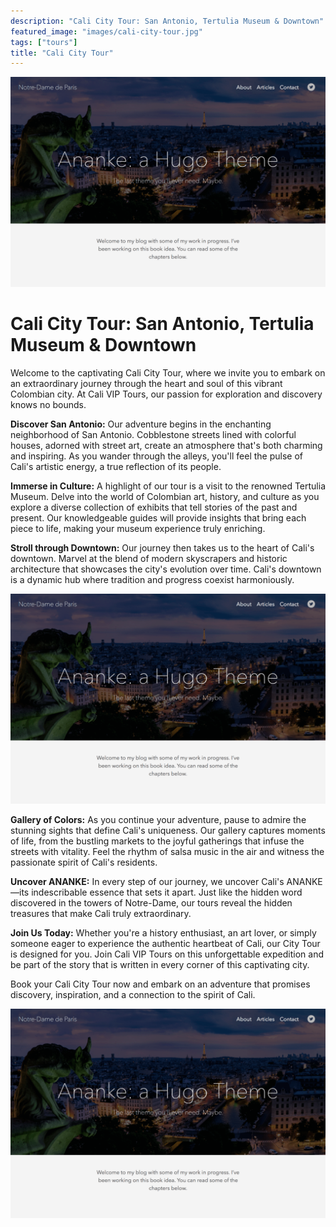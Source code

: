 ```yaml
---
description: "Cali City Tour: San Antonio, Tertulia Museum & Downtown"
featured_image: "images/cali-city-tour.jpg"
tags: ["tours"]
title: "Cali City Tour"
---
```


![Cali City Tour](/images/cali-city-tour.jpg)

# Cali City Tour: San Antonio, Tertulia Museum & Downtown

Welcome to the captivating Cali City Tour, where we invite you to embark on an extraordinary journey through the heart and soul of this vibrant Colombian city. At Cali VIP Tours, our passion for exploration and discovery knows no bounds.

**Discover San Antonio:** Our adventure begins in the enchanting neighborhood of San Antonio. Cobblestone streets lined with colorful houses, adorned with street art, create an atmosphere that's both charming and inspiring. As you wander through the alleys, you'll feel the pulse of Cali's artistic energy, a true reflection of its people.

**Immerse in Culture:** A highlight of our tour is a visit to the renowned Tertulia Museum. Delve into the world of Colombian art, history, and culture as you explore a diverse collection of exhibits that tell stories of the past and present. Our knowledgeable guides will provide insights that bring each piece to life, making your museum experience truly enriching.

**Stroll through Downtown:** Our journey then takes us to the heart of Cali's downtown. Marvel at the blend of modern skyscrapers and historic architecture that showcases the city's evolution over time. Cali's downtown is a dynamic hub where tradition and progress coexist harmoniously.

![Cali City Tour](/images/cali-city-tour.jpg)

**Gallery of Colors:** As you continue your adventure, pause to admire the stunning sights that define Cali's uniqueness. Our gallery captures moments of life, from the bustling markets to the joyful gatherings that infuse the streets with vitality. Feel the rhythm of salsa music in the air and witness the passionate spirit of Cali's residents.

**Uncover ANANKE:** In every step of our journey, we uncover Cali's ANANKE—its indescribable essence that sets it apart. Just like the hidden word discovered in the towers of Notre-Dame, our tours reveal the hidden treasures that make Cali truly extraordinary.

**Join Us Today:** Whether you're a history enthusiast, an art lover, or simply someone eager to experience the authentic heartbeat of Cali, our City Tour is designed for you. Join Cali VIP Tours on this unforgettable expedition and be part of the story that is written in every corner of this captivating city.

Book your Cali City Tour now and embark on an adventure that promises discovery, inspiration, and a connection to the spirit of Cali.

![Cali City Tour](/images/cali-city-tour.jpg)
